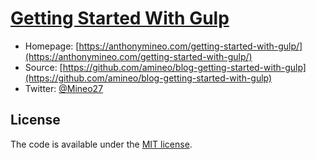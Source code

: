 # [Getting Started With Gulp](https://anthonymineo.com/getting-started-with-gulp/)




* Homepage: [https://anthonymineo.com/getting-started-with-gulp/](https://anthonymineo.com/getting-started-with-gulp/)
* Source: [https://github.com/amineo/blog-getting-started-with-gulp](https://github.com/amineo/blog-getting-started-with-gulp)
* Twitter: [@Mineo27](https://twitter.com/Mineo27)





## License

The code is available under the [MIT license](LICENSE.txt).